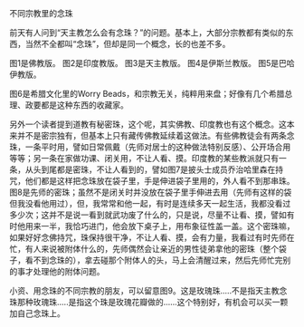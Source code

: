 不同宗教里的念珠

前天有人问到“天主教怎么会有念珠？”的问题。基本上，大部分宗教都有类似的东西，当然不全都叫“念珠”，但却是同一个概念，长的也差不多。

图1是佛教版。
图2是印度教版。
图3是天主教版。
图4是伊斯兰教版。
图5是巴哈伊教版。

图6是希腊文化里的Worry Beads，和宗教无关，纯粹用来盘；好像有几个希腊总理、政要都是这种东西的收藏家。

另外一个读者提到道教有秘密珠，这个呢，其实佛教、印度教也有这个概念。这本来并不是密宗独有，但基本上只有藏传佛教延续着这做法。有些佛教徒会有两条念珠，一条平时用，譬如日常佩戴（先师对居士的这种做法特别反感）、公开场合用等等；另一条在家做功课、闭关用，不让人看、摸。印度教的某些教派就只有一条，从头到尾都是密珠，不让人看到的，譬如图7是披头士成员乔治哈里森在持咒，他们都是这样把念珠放在袋子里，手是伸进袋子里用的，外人看不到那串珠。图8是先师的密珠；虽然不是闭关时并没放在袋子里手伸进去用（先师有这样的袋但我没看他用过），但，我常常和他一起，有时是连续多天一起生活，我都没看过多少次；这并不是说一看到就武功废了什么的，只是说，尽量不让看、摸，譬如有时他用来一半，我恰巧进门，他会放下桌子上，用布象征性盖一盖。这个密珠嘛，如果好好念佛持咒，珠保持很干净，不让人看、摸，会有力量，我看过有时先师在忙，有人来说被附体什么的，先师偶然会让亲近的男性徒弟拿他的密珠（整个袋子，看不到念珠的），拿去碰那个附体人的头，马上会清醒过来，然后先师忙完别的事才处理他的附体问题。

小资、用念珠的不同宗教的朋友，可以留意图9。这是玫瑰珠.....不是指天主教念珠那种玫瑰珠.....是指这个珠是玫瑰花瓣做的......这个特别好，有机会可以买一颗加自己念珠上。

